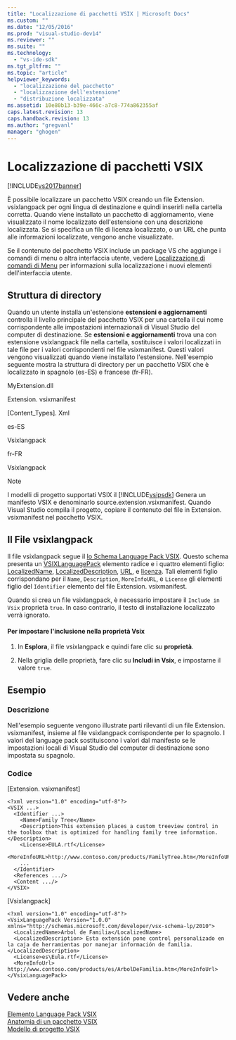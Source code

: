 ```yaml
---
title: "Localizzazione di pacchetti VSIX | Microsoft Docs"
ms.custom: ""
ms.date: "12/05/2016"
ms.prod: "visual-studio-dev14"
ms.reviewer: ""
ms.suite: ""
ms.technology: 
  - "vs-ide-sdk"
ms.tgt_pltfrm: ""
ms.topic: "article"
helpviewer_keywords: 
  - "localizzazione del pacchetto"
  - "localizzazione dell'estensione"
  - "distribuzione localizzata"
ms.assetid: 10e80b13-b39e-466c-a7c8-774a862355af
caps.latest.revision: 13
caps.handback.revision: 13
ms.author: "gregvanl"
manager: "ghogen"
---
```

# Localizzazione di pacchetti VSIX
[!INCLUDE[vs2017banner](../code-quality/includes/vs2017banner.md)]

È possibile localizzare un pacchetto VSIX creando un file Extension. vsixlangpack per ogni lingua di destinazione e quindi inserirli nella cartella corretta. Quando viene installato un pacchetto di aggiornamento, viene visualizzato il nome localizzato dell'estensione con una descrizione localizzata. Se si specifica un file di licenza localizzato, o un URL che punta alle informazioni localizzate, vengono anche visualizzate.  
  
 Se il contenuto del pacchetto VSIX include un package VS che aggiunge i comandi di menu o altra interfaccia utente, vedere [Localizzazione di comandi di Menu](../extensibility/localizing-menu-commands.md) per informazioni sulla localizzazione i nuovi elementi dell'interfaccia utente.  
  
## Struttura di directory  
 Quando un utente installa un'estensione **estensioni e aggiornamenti** controlla il livello principale del pacchetto VSIX per una cartella il cui nome corrispondente alle impostazioni internazionali di Visual Studio del computer di destinazione. Se **estensioni e aggiornamenti** trova una con estensione vsixlangpack file nella cartella, sostituisce i valori localizzati in tale file per i valori corrispondenti nel file vsixmanifest. Questi valori vengono visualizzati quando viene installato l'estensione. Nell'esempio seguente mostra la struttura di directory per un pacchetto VSIX che è localizzato in spagnolo \(es\-ES\) e francese \(fr\-FR\).  
  
 MyExtension.dll  
  
 Extension. vsixmanifest  
  
 \[Content\_Types\]. Xml  
  
 es\-ES  
  
 Vsixlangpack  
  
 fr\-FR  
  
 Vsixlangpack  
  
> [!NOTE]
>  I modelli di progetto supportati VSIX il [!INCLUDE[vsipsdk](../extensibility/includes/vsipsdk_md.md)] Genera un manifesto VSIX e denominarlo source.extension.vsixmanifest. Quando Visual Studio compila il progetto, copiare il contenuto del file in Extension. vsixmanifest nel pacchetto VSIX.  
  
## Il File vsixlangpack  
 Il file vsixlangpack segue il [lo Schema Language Pack VSIX](../extensibility/vsx-language-pack-schema-reference.md). Questo schema presenta un [VSIXLanguagePack](../extensibility/vsixlanguagepack-element-vsix-language-pack-schema.md) elemento radice e i quattro elementi figlio: [LocalizedName](../extensibility/localizedname-element-vsix-language-pack-schema.md), [LocalizedDescription](../extensibility/localizeddescription-element-vsix-language-pack-schema.md), [URL](../extensibility/moreinfourl-element-vsix-language-pack-schema.md), e [licenza](../extensibility/license-element-vsix-language-pack-schema.md). Tali elementi figlio corrispondano per il `Name`, `Description`, `MoreInfoURL`, e `License` gli elementi figlio del `Identifier` elemento del file Extension. vsixmanifest.  
  
 Quando si crea un file vsixlangpack, è necessario impostare il `Include in Vsix` proprietà `true`. In caso contrario, il testo di installazione localizzato verrà ignorato.  
  
#### Per impostare l'inclusione nella proprietà Vsix  
  
1.  In **Esplora**, il file vsixlangpack e quindi fare clic su **proprietà**.  
  
2.  Nella griglia delle proprietà, fare clic su **Includi in Vsix**, e impostarne il valore `true`.  
  
## Esempio  
  
### Descrizione  
 Nell'esempio seguente vengono illustrate parti rilevanti di un file Extension. vsixmanifest, insieme al file vsixlangpack corrispondente per lo spagnolo. I valori del language pack sostituiscono i valori dal manifesto se le impostazioni locali di Visual Studio del computer di destinazione sono impostata su spagnolo.  
  
### Codice  
 \[Extension. vsixmanifest\]  
  
```  
<?xml version="1.0" encoding="utf-8"?>  
<VSIX ...>  
  <Identifier ...>  
    <Name>Family Tree</Name>  
    <Description>This extension places a custom treeview control in the toolbox that is optimized for handling family tree information.</Description>  
    <License>EULA.rtf</License>  
    <MoreInfoURL>http://www.contoso.com/products/FamilyTree.htm</MoreInfoURL>  
    ...  
  </Identifier>  
  <References .../>  
  <Content .../>  
</VSIX>  
```  
  
 \[Vsixlangpack\]  
  
```  
<?xml version="1.0" encoding="utf-8"?>  
<VsixLanguagePack Version="1.0.0" xmlns="http://schemas.microsoft.com/developer/vsx-schema-lp/2010">  
  <LocalizedName>Arbol de Familia</LocalizedName>  
  <LocalizedDescription> Esta extensión pone control personalizado en la caja de herramientas por manejar información de familia.</LocalizedDescription>  
  <License>es\Eula.rtf</License>  
  <MoreInfoUrl> http://www.contoso.com/products/es/ArbolDeFamilia.htm</MoreInfoUrl>  
</VsixLanguagePack>  
```  
  
## Vedere anche  
 [Elemento Language Pack VSIX](../extensibility/vsixlanguagepack-element-vsix-language-pack-schema.md)   
 [Anatomia di un pacchetto VSIX](../extensibility/anatomy-of-a-vsix-package.md)   
 [Modello di progetto VSIX](../extensibility/vsix-project-template.md)